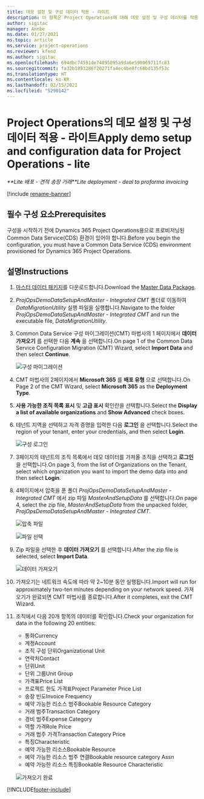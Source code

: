 ```yaml
---
title: 데모 설정 및 구성 데이터 적용 - 라이트
description: 이 항목은 Project Operations에 대해 데모 설정 및 구성 데이터를 적용하는 방법에 대한 정보를 제공합니다.
author: sigitac
manager: Annbe
ms.date: 01/27/2021
ms.topic: article
ms.service: project-operations
ms.reviewer: kfend
ms.author: sigitac
ms.openlocfilehash: 694dbc74591de74895095a9da6e590069711fc83
ms.sourcegitcommit: fa32b1893286f20271fa4ec4be8fc68bd135f53c
ms.translationtype: HT
ms.contentlocale: ko-KR
ms.lasthandoff: 02/15/2021
ms.locfileid: "5290142"
---
```

# <a name="apply-demo-setup-and-configuration-data-for-project-operations---lite"></a><span data-ttu-id="487aa-103">Project Operations의 데모 설정 및 구성 데이터 적용 - 라이트</span><span class="sxs-lookup"><span data-stu-id="487aa-103">Apply demo setup and configuration data for Project Operations - lite</span></span> 

<span data-ttu-id="487aa-104">_\*\*Lite 배포 - 견적 송장 거래_</span><span class="sxs-lookup"><span data-stu-id="487aa-104">_\*\*Lite deployment - deal to proforma invoicing_</span></span>

[!include [rename-banner](~/includes/cc-data-platform-banner.md)]

## <a name="prerequisites"></a><span data-ttu-id="487aa-105">필수 구성 요소</span><span class="sxs-lookup"><span data-stu-id="487aa-105">Prerequisites</span></span>

<span data-ttu-id="487aa-106">구성을 시작하기 전에 Dynamics 365 Project Operations용으로 프로비저닝된 Common Data Service(CDS) 환경이 있어야 합니다.</span><span class="sxs-lookup"><span data-stu-id="487aa-106">Before you begin the configuration, you must have a Common Data Service (CDS) environment provisioned for Dynamics 365 Project Operations.</span></span>


## <a name="instructions"></a><span data-ttu-id="487aa-107">설명</span><span class="sxs-lookup"><span data-stu-id="487aa-107">Instructions</span></span>

1. <span data-ttu-id="487aa-108">[마스터 데이터 패키지](https://download.microsoft.com/download/3/4/1/341bf279-a64f-4baa-af31-ce624859b518/ProjOpsSampleSetupData%20-%20CE%20only%20CMT.zip)를 다운로드합니다.</span><span class="sxs-lookup"><span data-stu-id="487aa-108">Download the [Master Data Package](https://download.microsoft.com/download/3/4/1/341bf279-a64f-4baa-af31-ce624859b518/ProjOpsSampleSetupData%20-%20CE%20only%20CMT.zip).</span></span> 
2. <span data-ttu-id="487aa-109">*ProjOpsDemoDataSetupAndMaster - Integrated CMT* 폴더로 이동하여 *DataMigrationUtility* 실행 파일을 실행합니다.</span><span class="sxs-lookup"><span data-stu-id="487aa-109">Navigate to the folder *ProjOpsDemoDataSetupAndMaster - Integrated CMT* and run the executable file, *DataMigrationUtility*.</span></span>
3. <span data-ttu-id="487aa-110">Common Data Service 구성 마이그레이션(CMT) 마법사의 1 페이지에서 **데이터 가져오기** 를 선택한 다음 **계속** 을 선택합니다.</span><span class="sxs-lookup"><span data-stu-id="487aa-110">On page 1 of the Common Data Service Configuration Migration (CMT) Wizard, select **Import Data** and then select **Continue**.</span></span>

    ![구성 마이그레이션](./media/1ConfigurationMigration.png)

4. <span data-ttu-id="487aa-112">CMT 마법사의 2페이지에서 **Microsoft 365** 를 **배포 유형** 으로 선택합니다.</span><span class="sxs-lookup"><span data-stu-id="487aa-112">On Page 2 of the CMT Wizard, select **Microsoft 365** as the **Deployment Type**.</span></span>
5. <span data-ttu-id="487aa-113">**사용 가능한 조직 목록 표시** 및 **고급 표시** 확인란을 선택합니다.</span><span class="sxs-lookup"><span data-stu-id="487aa-113">Select the **Display a list of available organizations** and **Show Advanced** check boxes.</span></span>
6. <span data-ttu-id="487aa-114">테넌트 지역을 선택하고 자격 증명을 입력한 다음 **로그인** 을 선택합니다.</span><span class="sxs-lookup"><span data-stu-id="487aa-114">Select the region of your tenant, enter your credentials, and then select **Login**.</span></span>

   ![구성 로그인](./media/2ConfigurationSignin.png)

7. <span data-ttu-id="487aa-116">3페이지의 테넌트의 조직 목록에서 데모 데이터를 가져올 조직을 선택하고 **로그인** 을 선택합니다.</span><span class="sxs-lookup"><span data-stu-id="487aa-116">On page 3, from the list of Organizations on the Tenant, select which organization you want to import the demo data into and then select **Login**.</span></span>
8. <span data-ttu-id="487aa-117">4페이지에서 압축을 푼 폴더 *ProjOpsDemoDataSetupAndMaster - Integrated CMT* 에서 zip 파일 *MasterAndSetupData* 를 선택합니다.</span><span class="sxs-lookup"><span data-stu-id="487aa-117">On page 4, select the zip file, *MasterAndSetupData* from the unpacked folder, *ProjOpsDemoDataSetupAndMaster - Integrated CMT*.</span></span>

   ![압축 파일](./media/3ZipFile.png)

   ![파일 선택](./media/4SelectAFile.png)

9. <span data-ttu-id="487aa-120">Zip 파일을 선택한 후 **데이터 가져오기** 를 선택합니다.</span><span class="sxs-lookup"><span data-stu-id="487aa-120">After the zip file is selected, select **Import Data**.</span></span>

   ![데이터 가져오기](./media/5ImportData.png)

10. <span data-ttu-id="487aa-122">가져오기는 네트워크 속도에 따라 약 2~10분 동안 실행됩니다.</span><span class="sxs-lookup"><span data-stu-id="487aa-122">Import will run for approximately two-ten minutes depending on your network speed.</span></span> <span data-ttu-id="487aa-123">가져오기가 완료되면 CMT 마법사를 종료합니다.</span><span class="sxs-lookup"><span data-stu-id="487aa-123">After it completes, exit the CMT Wizard.</span></span> 
11. <span data-ttu-id="487aa-124">조직에서 다음 20개 항목의 데이터를 확인합니다.</span><span class="sxs-lookup"><span data-stu-id="487aa-124">Check your organization for data in the following 20 entities:</span></span>

    -   <span data-ttu-id="487aa-125">통화</span><span class="sxs-lookup"><span data-stu-id="487aa-125">Currency</span></span>
    -   <span data-ttu-id="487aa-126">계정</span><span class="sxs-lookup"><span data-stu-id="487aa-126">Account</span></span>
    -   <span data-ttu-id="487aa-127">조직 구성 단위</span><span class="sxs-lookup"><span data-stu-id="487aa-127">Organizational Unit</span></span>
    -   <span data-ttu-id="487aa-128">연락처</span><span class="sxs-lookup"><span data-stu-id="487aa-128">Contact</span></span>
    -   <span data-ttu-id="487aa-129">단위</span><span class="sxs-lookup"><span data-stu-id="487aa-129">Unit</span></span>
    -   <span data-ttu-id="487aa-130">단위 그룹</span><span class="sxs-lookup"><span data-stu-id="487aa-130">Unit Group</span></span>
    -   <span data-ttu-id="487aa-131">가격표</span><span class="sxs-lookup"><span data-stu-id="487aa-131">Price List</span></span>
    -   <span data-ttu-id="487aa-132">프로젝트 한도 가격표</span><span class="sxs-lookup"><span data-stu-id="487aa-132">Project Parameter Price List</span></span> 
    -   <span data-ttu-id="487aa-133">송장 빈도</span><span class="sxs-lookup"><span data-stu-id="487aa-133">Invoice Frequency</span></span>
    -   <span data-ttu-id="487aa-134">예약 가능한 리소스 범주</span><span class="sxs-lookup"><span data-stu-id="487aa-134">Bookable Resource Category</span></span>
    -   <span data-ttu-id="487aa-135">거래 범주</span><span class="sxs-lookup"><span data-stu-id="487aa-135">Transaction Category</span></span>
    -   <span data-ttu-id="487aa-136">경비 범주</span><span class="sxs-lookup"><span data-stu-id="487aa-136">Expense Category</span></span>
    -   <span data-ttu-id="487aa-137">역할 가격</span><span class="sxs-lookup"><span data-stu-id="487aa-137">Role Price</span></span>
    -   <span data-ttu-id="487aa-138">거래 범주 가격</span><span class="sxs-lookup"><span data-stu-id="487aa-138">Transaction Category Price</span></span>
    -   <span data-ttu-id="487aa-139">특징</span><span class="sxs-lookup"><span data-stu-id="487aa-139">Characteristic</span></span>
    -   <span data-ttu-id="487aa-140">예약 가능한 리소스</span><span class="sxs-lookup"><span data-stu-id="487aa-140">Bookable Resource</span></span>
    -   <span data-ttu-id="487aa-141">예약 가능한 리소스 범주 연결</span><span class="sxs-lookup"><span data-stu-id="487aa-141">Bookable resource category Assn</span></span>
    -   <span data-ttu-id="487aa-142">예약 가능한 리소스 특징</span><span class="sxs-lookup"><span data-stu-id="487aa-142">Bookable Resource Characteristic</span></span>

    ![가져오기 완료](./media/6CompleteImport.png)


[!INCLUDE[footer-include](../includes/footer-banner.md)]